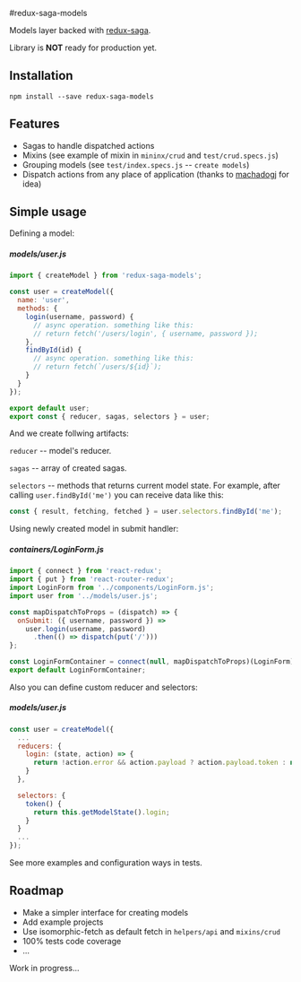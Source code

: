 #redux-saga-models

Models layer backed with [redux-saga](https://www.npmjs.com/package/redux-saga). 

Library is **NOT** ready for production yet.

## Installation

    npm install --save redux-saga-models
    
## Features

* Sagas to handle dispatched actions
* Mixins (see example of mixin in `mininx/crud` and `test/crud.specs.js`)
* Grouping models (see `test/index.specs.js` -- `create models`)
* Dispatch actions from any place of application (thanks to [machadogj](https://github.com/machadogj) for idea)

## Simple usage

Defining a model:

##### **models/user.js**
```js
import { createModel } from 'redux-saga-models';

const user = createModel({
  name: 'user',
  methods: {
    login(username, password) {
      // async operation. something like this:
      // return fetch('/users/login', { username, password });
    },
    findById(id) {
      // async operation. something like this:
      // return fetch(`/users/${id}`);
    }
  }
});

export default user;
export const { reducer, sagas, selectors } = user;
```

And we create follwing artifacts:

`reducer` -- model's reducer.

`sagas` -- array of created sagas.

`selectors` -- methods that returns current model state. 
For example, after calling `user.findById('me')` you can receive data like this:

```js
const { result, fetching, fetched } = user.selectors.findById('me');
```

Using newly created model in submit handler:

##### **containers/LoginForm.js**
```js
import { connect } from 'react-redux';
import { put } from 'react-router-redux';
import LoginForm from '../components/LoginForm.js';
import user from '../models/user.js';

const mapDispatchToProps = (dispatch) => {
  onSubmit: ({ username, password }) => 
    user.login(username, password)
      .then(() => dispatch(put('/')))
};

const LoginFormContainer = connect(null, mapDispatchToProps)(LoginForm);
export default LoginFormContainer;
```

Also you can define custom reducer and selectors:

##### **models/user.js**

```js
const user = createModel({
  ...
  reducers: {
    login: (state, action) => {
      return !action.error && action.payload ? action.payload.token : null;
    }
  },

  selectors: {
    token() {
      return this.getModelState().login;
    }
  }
  ...
});
```

See more examples and configuration ways in tests.

## Roadmap

* Make a simpler interface for creating models
* Add example projects
* Use isomorphic-fetch as default fetch in `helpers/api` and `mixins/crud`
* 100% tests code coverage
* ...

Work in progress...

